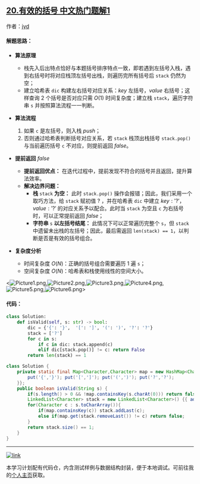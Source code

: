 ## [20.有效的括号 中文热门题解1](https://leetcode.cn/problems/valid-parentheses/solutions/100000/valid-parentheses-fu-zhu-zhan-fa-by-jin407891080)

作者：[jyd](https://leetcode.cn/u/jyd)

#### 解题思路：
 
- **算法原理** 

    - 栈先入后出特点恰好与本题括号排序特点一致，即若遇到左括号入栈，遇到右括号时将对应栈顶左括号出栈，则遍历完所有括号后 `stack` 仍然为空；
    - 建立哈希表 `dic` 构建左右括号对应关系：$key$ 左括号，$value$ 右括号；这样查询 $2$ 个括号是否对应只需 $O(1)$ 时间复杂度；建立栈 `stack`，遍历字符串 `s` 并按照算法流程一一判断。
- **算法流程**
    1. 如果 `c` 是左括号，则入栈 $push$；
    2. 否则通过哈希表判断括号对应关系，若 `stack` 栈顶出栈括号 `stack.pop()` 与当前遍历括号 `c` 不对应，则提前返回 $false$。
- **提前返回** $false$
    - **提前返回优点：** 在迭代过程中，提前发现不符合的括号并且返回，提升算法效率。
    - **解决边界问题：**
        - **栈** `stack` **为空：** 此时 `stack.pop()` 操作会报错；因此，我们采用一个取巧方法，给 `stack` 赋初值 $?$ ，并在哈希表 `dic` 中建立 $key: '?'，value:'?'$ 的对应关系予以配合。此时当 `stack` 为空且 `c` 为右括号时，可以正常提前返回 $false$；
        - **字符串** `s` **以左括号结尾：** 此情况下可以正常遍历完整个 `s`，但 `stack` 中遗留未出栈的左括号；因此，最后需返回 `len(stack) == 1`，以判断是否是有效的括号组合。
- **复杂度分析**
    - 时间复杂度 $O(N)$：正确的括号组合需要遍历 $1$ 遍 `s`；
    - 空间复杂度 $O(N)$：哈希表和栈使用线性的空间大小。

<![Picture1.png](https://pic.leetcode-cn.com/91ed1b06b593e0b7a2ddb967cf20077ad3c815826dfa602bf20c9214ec3cb466-Picture1.png),![Picture2.png](https://pic.leetcode-cn.com/829aae155c20fed4ce43a1bba2077bb46979a08e842b98f1f97f183a1016afee-Picture2.png),![Picture3.png](https://pic.leetcode-cn.com/5456814fa5b10a5e859996daaf2f6b56287af368134d8b04dce820612f2c4608-Picture3.png),![Picture4.png](https://pic.leetcode-cn.com/e782bcb808af96146e730f32feffabc7e224df847d9ff541d25171994748f243-Picture4.png),![Picture5.png](https://pic.leetcode-cn.com/bc514b643a0769c23b6a4ce86f8bb8207cee71c4b5aa41350f269b52b317256f-Picture5.png),![Picture6.png](https://pic.leetcode-cn.com/1e5dd507b6a41a3e5ce1d9fc50f9c78a4cd8845ae6a8ec1c5146190abd97dfe4-Picture6.png)>

#### 代码：

```Python []
class Solution:
    def isValid(self, s: str) -> bool:
        dic = {'{': '}',  '[': ']', '(': ')', '?': '?'}
        stack = ['?']
        for c in s:
            if c in dic: stack.append(c)
            elif dic[stack.pop()] != c: return False 
        return len(stack) == 1
```

```Java []
class Solution {
    private static final Map<Character,Character> map = new HashMap<Character,Character>(){{
        put('{','}'); put('[',']'); put('(',')'); put('?','?');
    }};
    public boolean isValid(String s) {
        if(s.length() > 0 && !map.containsKey(s.charAt(0))) return false;
        LinkedList<Character> stack = new LinkedList<Character>() {{ add('?'); }};
        for(Character c : s.toCharArray()){
            if(map.containsKey(c)) stack.addLast(c);
            else if(map.get(stack.removeLast()) != c) return false;
        }
        return stack.size() == 1;
    }
}
```

---

[![link](https://pic.leetcode.cn/1692032516-LSqzdC-760_100_3.png)](https://leetcode.cn/studyplan/selected-coding-interview/)

本学习计划配有代码仓，内含测试样例与数据结构封装，便于本地调试。可前往我的[个人主页](https://leetcode.cn/u/jyd/)获取。